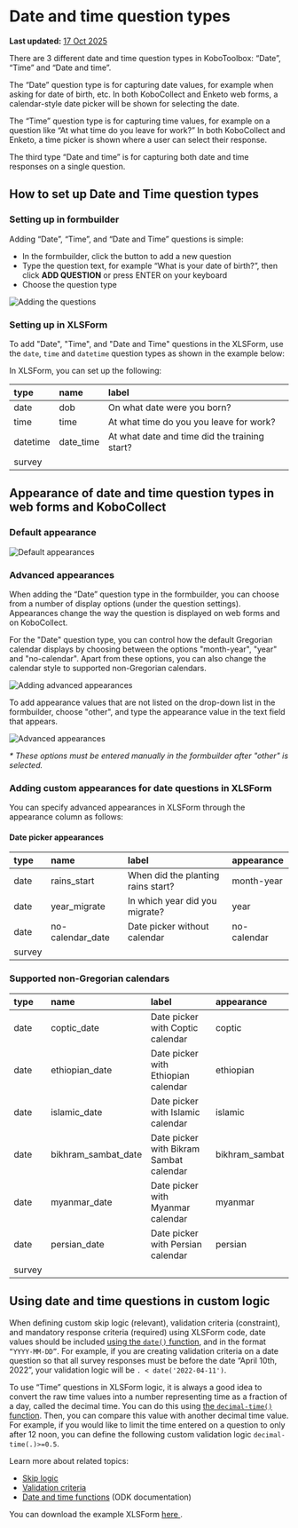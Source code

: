 # Date and time question types
**Last updated:** <a href="https://github.com/kobotoolbox/docs/blob/b70cdbf084f645b5cefa1a9368456f8f37b7245c/source/date_time.md" class="reference">17 Oct 2025</a>


There are 3 different date and time question types in KoboToolbox: “Date”,
“Time” and “Date and time”.

The “Date” question type is for capturing date values, for example when asking
for date of birth, etc. In both KoboCollect and Enketo web forms, a
calendar-style date picker will be shown for selecting the date.

The “Time” question type is for capturing time values, for example on a question
like “At what time do you leave for work?” In both KoboCollect and Enketo, a
time picker is shown where a user can select their response.

The third type “Date and time” is for capturing both date and time responses on
a single question.

## How to set up Date and Time question types

### Setting up in formbuilder

Adding “Date”, “Time”, and “Date and Time” questions is simple:

- In the formbuilder, click the <i class="k-icon k-icon-plus"></i> button to add
  a new question
- Type the question text, for example “What is your date of birth?”, then click
  **ADD QUESTION** or press ENTER on your keyboard
- Choose the question type

![Adding the questions](images/date_time/adding.gif)

### Setting up in XLSForm

To add "Date", "Time", and "Date and Time" questions in the XLSForm, use the
`date`, `time` and `datetime` question types as shown in the example below:

In XLSForm, you can set up the following:

| type     | name      | label                                         |
| :------- | :-------- | :-------------------------------------------- |
| date     | dob       | On what date were you born?                   |
| time     | time      | At what time do you you leave for work?       |
| datetime | date_time | At what date and time did the training start? |
| survey   |

## Appearance of date and time question types in web forms and KoboCollect

### Default appearance

![Default appearances](images/date_time/default_appearances.png)

### Advanced appearances

When adding the “Date” question type in the formbuilder, you can choose from a
number of display options (under the question settings). Appearances change the
way the question is displayed on web forms and on KoboCollect.

For the "Date" question type, you can control how the default Gregorian calendar
displays by choosing between the options "month-year", "year" and "no-calendar".
Apart from these options, you can also change the calendar style to supported
non-Gregorian calendars.

![Adding advanced appearances](images/date_time/advanced_appearance.png)

To add appearance values that are not listed on the drop-down list in the
formbuilder, choose "other", and type the appearance value in the text field
that appears.

![Advanced appearances](images/date_time/advanced_appearances.png)

_\* These options must be entered manually in the formbuilder after "other" is
selected._

### Adding custom appearances for date questions in XLSForm

You can specify advanced appearances in XLSForm through the appearance column as
follows:

#### Date picker appearances

| type   | name             | label                              | appearance  |
| :----- | :--------------- | :--------------------------------- | :---------- |
| date   | rains_start      | When did the planting rains start? | month-year  |
| date   | year_migrate     | In which year did you migrate?     | year        |
| date   | no-calendar_date | Date picker without calendar       | no-calendar |
| survey |

### Supported non-Gregorian calendars

| type   | name                | label                                   | appearance     |
| :----- | :------------------ | :-------------------------------------- | :------------- |
| date   | coptic_date         | Date picker with Coptic calendar        | coptic         |
| date   | ethiopian_date      | Date picker with Ethiopian calendar     | ethiopian      |
| date   | islamic_date        | Date picker with Islamic calendar       | islamic        |
| date   | bikhram_sambat_date | Date picker with Bikram Sambat calendar | bikhram_sambat |
| date   | myanmar_date        | Date picker with Myanmar calendar       | myanmar        |
| date   | persian_date        | Date picker with Persian calendar       | persian        |
| survey |

## Using date and time questions in custom logic

When defining custom skip logic (relevant), validation criteria (constraint),
and mandatory response criteria (required) using XLSForm code, date values
should be included
[using the `date()` function](https://docs.getodk.org/form-operators-functions/#date),
and in the format `“YYYY-MM-DD”`. For example, if you are creating validation
criteria on a date question so that all survey responses must be before the date
“April 10th, 2022”, your validation logic will be `. < date('2022-04-11')`.

To use “Time” questions in XLSForm logic, it is always a good idea to convert
the raw time values into a number representing time as a fraction of a day,
called the decimal time. You can do this using
[the `decimal-time()` function](https://docs.getodk.org/form-operators-functions/#decimal-time).
Then, you can compare this value with another decimal time value. For example,
if you would like to limit the time entered on a question to only after 12 noon,
you can define the following custom validation logic `decimal-time(.)>=0.5`.

Learn more about related topics:

- [Skip logic](skip_logic.md)
- [Validation criteria](validation_criteria.md)
- [Date and time functions](https://docs.getodk.org/form-operators-functions/#date-and-time)
  (ODK documentation)

<p class="note">
  You can download the example XLSForm
  <a
    download
    class="reference"
    href="./_static/files/date_time/date_time.xlsx"
    >here <i class="k-icon k-icon-file-xls"></i></a
  >.
</p>
